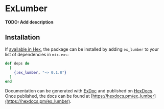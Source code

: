 # ExLumber

**TODO: Add description**

## Installation

If [available in Hex](https://hex.pm/docs/publish), the package can be installed
by adding `ex_lumber` to your list of dependencies in `mix.exs`:

```elixir
def deps do
  [
    {:ex_lumber, "~> 0.1.0"}
  ]
end
```

Documentation can be generated with [ExDoc](https://github.com/elixir-lang/ex_doc)
and published on [HexDocs](https://hexdocs.pm). Once published, the docs can
be found at [https://hexdocs.pm/ex_lumber](https://hexdocs.pm/ex_lumber).


